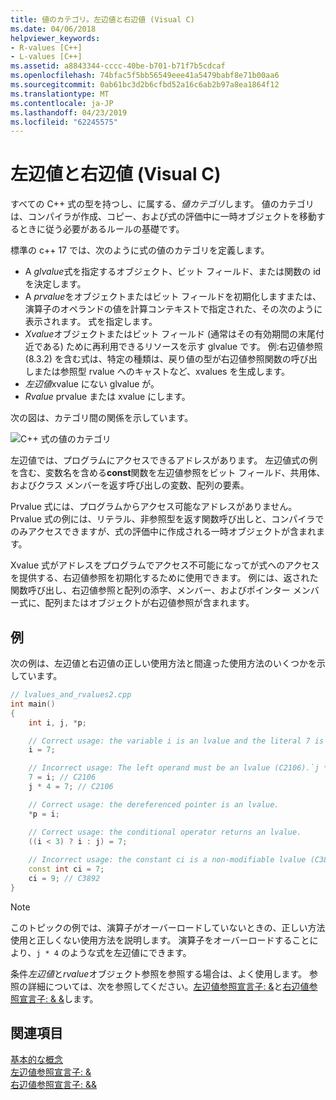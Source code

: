 ```yaml
---
title: 値のカテゴリ。左辺値と右辺値 (Visual C)
ms.date: 04/06/2018
helpviewer_keywords:
- R-values [C++]
- L-values [C++]
ms.assetid: a8843344-cccc-40be-b701-b71f7b5cdcaf
ms.openlocfilehash: 74bfac5f5bb56549eee41a5479babf8e71b00aa6
ms.sourcegitcommit: 0ab61bc3d2b6cfbd52a16c6ab2b97a8ea1864f12
ms.translationtype: MT
ms.contentlocale: ja-JP
ms.lasthandoff: 04/23/2019
ms.locfileid: "62245575"
---
```

# <a name="lvalues-and-rvalues-visual-c"></a>左辺値と右辺値 (Visual C)

すべての C++ 式の型を持つし、に属する、*値カテゴリ*します。 値のカテゴリは、コンパイラが作成、コピー、および式の評価中に一時オブジェクトを移動するときに従う必要があるルールの基礎です。

標準の c++ 17 では、次のように式の値のカテゴリを定義します。

- A *glvalue*式を指定するオブジェクト、ビット フィールド、または関数の id を決定します。
- A *prvalue*をオブジェクトまたはビット フィールドを初期化しますまたは、演算子のオペランドの値を計算コンテキストで指定された、その次のように表示されます。 式を指定します。
- *Xvalue*オブジェクトまたはビット フィールド (通常はその有効期間の末尾付近である) ために再利用できるリソースを示す glvalue です。 例:右辺値参照 (8.3.2) を含む式は、特定の種類は、戻り値の型が右辺値参照関数の呼び出しまたは参照型 rvalue へのキャストなど、xvalues を生成します。
- *左辺値*xvalue にない glvalue が。
- *Rvalue* prvalue または xvalue にします。

次の図は、カテゴリ間の関係を示しています。

![C++ 式の値のカテゴリ](media/value_categories.png "C++ 式の値のカテゴリ")

左辺値では、プログラムにアクセスできるアドレスがあります。 左辺値式の例を含む、変数名を含める**const**関数を左辺値参照をビット フィールド、共用体、およびクラス メンバーを返す呼び出しの変数、配列の要素。

Prvalue 式には、プログラムからアクセス可能なアドレスがありません。 Prvalue 式の例には、リテラル、非参照型を返す関数呼び出しと、コンパイラでのみアクセスできますが、式の評価中に作成される一時オブジェクトが含まれます。

Xvalue 式がアドレスをプログラムでアクセス不可能になってが式へのアクセスを提供する、右辺値参照を初期化するために使用できます。 例には、返された関数呼び出し、右辺値参照と配列の添字、メンバー、およびポインター メンバー式に、配列またはオブジェクトが右辺値参照が含まれます。

## <a name="example"></a>例

次の例は、左辺値と右辺値の正しい使用方法と間違った使用方法のいくつかを示しています。

```cpp
// lvalues_and_rvalues2.cpp
int main()
{
    int i, j, *p;

    // Correct usage: the variable i is an lvalue and the literal 7 is a prvalue.
    i = 7;

    // Incorrect usage: The left operand must be an lvalue (C2106).`j * 4` is a prvalue.
    7 = i; // C2106
    j * 4 = 7; // C2106

    // Correct usage: the dereferenced pointer is an lvalue.
    *p = i;

    // Correct usage: the conditional operator returns an lvalue.
    ((i < 3) ? i : j) = 7;
    
    // Incorrect usage: the constant ci is a non-modifiable lvalue (C3892).
    const int ci = 7;
    ci = 9; // C3892
}
```

> [!NOTE]
> このトピックの例では、演算子がオーバーロードしていないときの、正しい方法使用と正しくない使用方法を説明します。 演算子をオーバーロードすることにより、`j * 4` のような式を左辺値にできます。

条件*左辺値*と*rvalue*オブジェクト参照を参照する場合は、よく使用します。 参照の詳細については、次を参照してください。[左辺値参照宣言子: &](../cpp/lvalue-reference-declarator-amp.md)と[右辺値参照宣言子: & &](../cpp/rvalue-reference-declarator-amp-amp.md)します。

## <a name="see-also"></a>関連項目

[基本的な概念](../cpp/basic-concepts-cpp.md)<br/>
[左辺値参照宣言子: &](../cpp/lvalue-reference-declarator-amp.md)<br/>
[右辺値参照宣言子: &&](../cpp/rvalue-reference-declarator-amp-amp.md)
